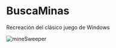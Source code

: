 # BuscaMinas

Recreación del clásico juego de Windows

![mineSweeper](https://user-images.githubusercontent.com/101824483/165503021-776ef3f0-85c3-4b63-a384-5e89cd2c49d3.png)
